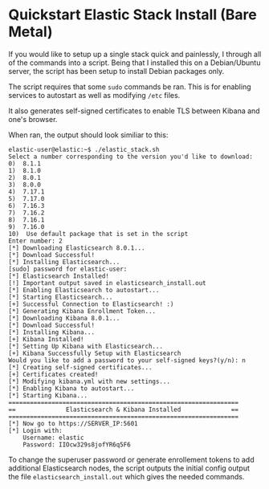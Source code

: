 # Quickstart Elastic Stack Install (Bare Metal)

If you would like to setup up a single stack quick and painlessly, I through all of the commands into a script. Being that I installed this on a Debian/Ubuntu server, the script has been setup to install Debian packages only.  

The script requires that some `sudo` commands be ran. This is for enabling services to autostart as well as modifying `/etc` files.

It also generates self-signed certificates to enable TLS between Kibana and one's browser.

When ran, the output should look similiar to this:
```
elastic-user@elastic:~$ ./elastic_stack.sh
Select a number corresponding to the version you'd like to download:
0)  8.1.1
1)  8.1.0
2)  8.0.1
3)  8.0.0
4)  7.17.1
5)  7.17.0
6)  7.16.3
7)  7.16.2
8)  7.16.1
9)  7.16.0
10)  Use default package that is set in the script
Enter number: 2
[*] Downloading Elasticsearch 8.0.1...
[*] Download Successful!
[*] Installing Elasticsearch...
[sudo] password for elastic-user:
[*] Elasticsearch Installed!
[!] Important output saved in elasticsearch_install.out
[*] Enabling Elasticsearch to autostart...
[*] Starting Elasticsearch...
[+] Successful Connection to Elasticsearch! :)
[*] Generating Kibana Enrollment Token...
[*] Downloading Kibana 8.0.1...
[*] Download Successful!
[*] Installing Kibana...
[+] Kibana Installed!
[*] Setting Up Kibana with Elasticsearch...
[+] Kibana Successfully Setup with Elasticsearch
Would you like to add a password to your self-signed keys?(y/n): n
[*] Creating self-signed certificates...
[+] Certificates created!
[*] Modifying kibana.yml with new settings...
[*] Enabling Kibana to autostart...
[*] Starting Kibana...
================================================================
==              Elasticsearch & Kibana Installed              ==
================================================================
[*] Now go to https://SERVER_IP:5601
[*] Login with:
    Username: elastic
    Password: IIOcw329s8jofYR6q5F6
```

To change the superuser password or generate enrollement tokens to add additional Elasticsearch nodes, the script outputs the initial config output the file `elasticsearch_install.out` which gives the needed commands.